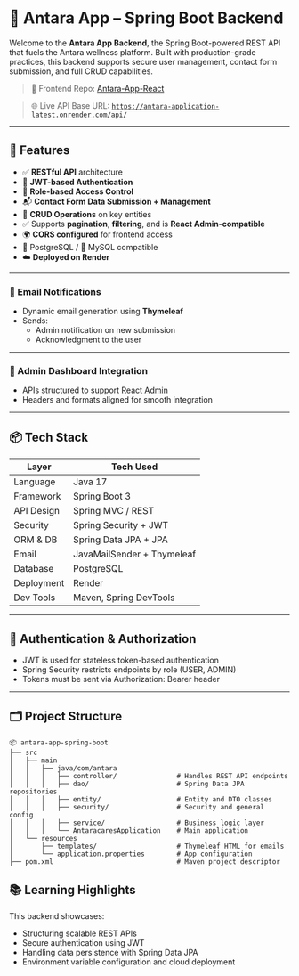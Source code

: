 # 🌿 Antara App – Spring Boot Backend

Welcome to the **Antara App Backend**, the Spring Boot-powered REST API that fuels the Antara wellness platform. Built with production-grade practices, this backend supports secure user management, contact form submission, and full CRUD capabilities.

> 🔗 Frontend Repo: [Antara-App-React](https://github.com/dineshvijayakumar96/Antara-App-React)

> 🌐 Live API Base URL: [`https://antara-application-latest.onrender.com/api/`](https://antara-application-latest.onrender.com/api/)

---

## 🚀 Features

- ✅ **RESTful API** architecture
- 🔐 **JWT-based Authentication**
- 👥 **Role-based Access Control**
- 📬 **Contact Form Data Submission + Management**
- 🔁 **CRUD Operations** on key entities
- ✅ Supports **pagination**, **filtering**, and is **React Admin-compatible**
- 🌍 **CORS configured** for frontend access
- 🐘 PostgreSQL / 🐬 MySQL compatible
- ☁️ **Deployed on Render**

---

### 📧 Email Notifications
- Dynamic email generation using **Thymeleaf**
- Sends:
    - Admin notification on new submission
    - Acknowledgment to the user

---

### 🧠 Admin Dashboard Integration
- APIs structured to support [React Admin](https://marmelab.com/react-admin)
- Headers and formats aligned for smooth integration

---

## 📦 Tech Stack

| Layer           | Tech Used                  |
|-----------------|----------------------------|
| Language        | Java 17                    |
| Framework       | Spring Boot 3              |
| API Design      | Spring MVC / REST          |
| Security        | Spring Security + JWT      |
| ORM & DB        | Spring Data JPA + JPA      |
| Email           | JavaMailSender + Thymeleaf |
| Database        | PostgreSQL                 |
| Deployment      | Render                     |
| Dev Tools       | Maven, Spring DevTools     |

---

## 🔐 Authentication & Authorization

- JWT is used for stateless token-based authentication
- Spring Security restricts endpoints by role (USER, ADMIN)
- Tokens must be sent via Authorization: Bearer <token> header

---

## 🗂 Project Structure

````
📦 antara-app-spring-boot
├── src
│   ├── main
│   │   ├── java/com/antara
│   │   │   ├── controller/               # Handles REST API endpoints
│   │   │   ├── dao/                      # Spring Data JPA repositories
│   │   │   ├── entity/                   # Entity and DTO classes
│   │   │   ├── security/                 # Security and general config
│   │   │   ├── service/                  # Business logic layer
│   │   │   └── AntaracaresApplication    # Main application
│   └── resources
│       ├── templates/                    # Thymeleaf HTML for emails
│       └── application.properties        # App configuration
├── pom.xml                               # Maven project descriptor
````

## 📚 Learning Highlights

This backend showcases:
- Structuring scalable REST APIs
- Secure authentication using JWT
- Handling data persistence with Spring Data JPA
- Environment variable configuration and cloud deployment